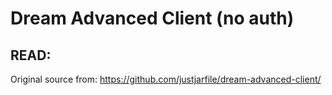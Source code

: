 # Dream Advanced Client (no auth)

## READ:
Original source from: https://github.com/justjarfile/dream-advanced-client/
